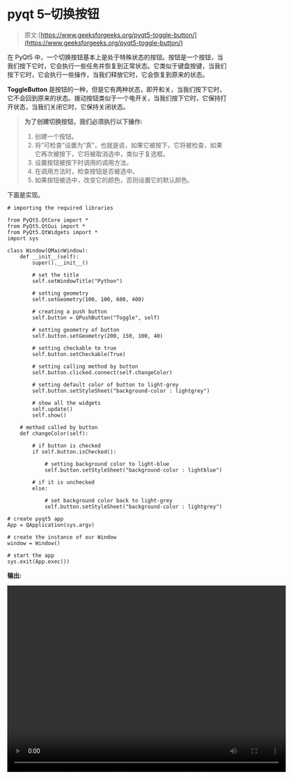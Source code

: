# pyqt 5–切换按钮

> 原文:[https://www.geeksforgeeks.org/pyqt5-toggle-button/](https://www.geeksforgeeks.org/pyqt5-toggle-button/)

在 PyQt5 中，一个切换按钮基本上是处于特殊状态的按钮。按钮是一个按钮，当我们按下它时，它会执行一些任务并恢复到正常状态。它类似于键盘按键，当我们按下它时，它会执行一些操作，当我们释放它时，它会恢复到原来的状态。

**ToggleButton** 是按钮的一种，但是它有两种状态，即开和关，当我们按下它时，它不会回到原来的状态。拨动按钮类似于一个电开关，当我们按下它时，它保持打开状态，当我们关闭它时，它保持关闭状态。

> **为了创建切换按钮，我们必须执行以下操作:**
> 
> 1.  创建一个按钮。
> 2.  将“可检查”设置为“真”，也就是说，如果它被按下，它将被检查，如果它再次被按下，它将被取消选中，类似于复选框。
> 3.  设置按钮被按下时调用的调用方法。
> 4.  在调用方法时，检查按钮是否被选中。
> 5.  如果按钮被选中，改变它的颜色，否则设置它的默认颜色。

下面是实现。

```
# importing the required libraries

from PyQt5.QtCore import * 
from PyQt5.QtGui import * 
from PyQt5.QtWidgets import * 
import sys

class Window(QMainWindow):
    def __init__(self):
        super().__init__()

        # set the title
        self.setWindowTitle("Python")

        # setting geometry
        self.setGeometry(100, 100, 600, 400)

        # creating a push button
        self.button = QPushButton("Toggle", self)

        # setting geometry of button
        self.button.setGeometry(200, 150, 100, 40)

        # setting checkable to true
        self.button.setCheckable(True)

        # setting calling method by button
        self.button.clicked.connect(self.changeColor)

        # setting default color of button to light-grey
        self.button.setStyleSheet("background-color : lightgrey")

        # show all the widgets
        self.update()
        self.show()

    # method called by button
    def changeColor(self):

        # if button is checked
        if self.button.isChecked():

            # setting background color to light-blue
            self.button.setStyleSheet("background-color : lightblue")

        # if it is unchecked
        else:

            # set background color back to light-grey
            self.button.setStyleSheet("background-color : lightgrey")

# create pyqt5 app
App = QApplication(sys.argv)

# create the instance of our Window
window = Window()

# start the app
sys.exit(App.exec())
```

**输出:**

<video class="wp-video-shortcode" id="video-393245-1" width="640" height="428" preload="metadata" controls=""><source type="video/mp4" src="https://media.geeksforgeeks.org/wp-content/uploads/20200331013649/Python-31-03-2020-01_35_28.mp4?_=1">[https://media.geeksforgeeks.org/wp-content/uploads/20200331013649/Python-31-03-2020-01_35_28.mp4](https://media.geeksforgeeks.org/wp-content/uploads/20200331013649/Python-31-03-2020-01_35_28.mp4)</video>